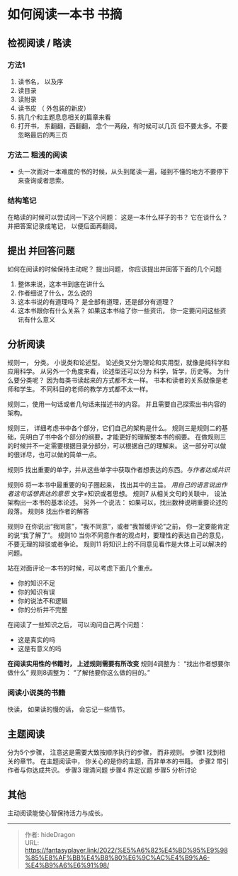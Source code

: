 # 如何阅读一本书   书摘



## 检视阅读 /  略读

### 方法1   

1. 读书名， 以及序
2. 读目录
3. 读附录
4. 读书皮 （ 外包装的新皮）
5. 挑几个和主题息息相关的篇章来看
6. 打开书， 东翻翻，西翻翻， 念个一两段，有时候可以几页 但不要太多。不要忽略最后的两三页

### 方法二  粗浅的阅读

- 头一次面对一本难度的书的时候，从头到尾读一遍，碰到不懂的地方不要停下来查询或者思索。

### 结构笔记
在略读的时候可以尝试问一下这个问题： 这是一本什么样子的书？ 它在谈什么？ 
并把答案记录成笔记， 以便后面再翻阅。

## 提出 并回答问题
如何在阅读的时候保持主动呢？ 
提出问题， 你应该提出并回答下面的几个问题

1. 整体来说，这本书到底在讲什么
2. 作者细说了什么，怎么说的
3. 这本书说的有道理吗？ 是全部有道理，还是部分有道理？ 
4. 这本书跟你有什么关系？ 如果这本书给了你一些资讯， 你一定要问问这些资讯有什么意义


## 分析阅读
规则一， 分类。 
小说类和论述型。
论述类又分为理论和实用型，就像是纯科学和应用科学。
从另外一个角度来看，论述型还可以分为 科学，哲学，历史等。
为什么要分类呢？ 因为每类书读起来的方式都不太一样。 书本和读者的关系就像是老师和学生。 不同科目的老师的教学方式都不太一样。

规则二，使用一句话或者几句话来描述书的内容。
并且需要自己探索出书内容的架构。 

规则三， 详细考虑书中各个部分，它们自己的架构是什么。
规则三是规则二的基础，先明白了书中各个部分的纲要，才能更好的理解整本书的纲要。
在做规则三的时候并不一定需要根据目录分部分，可以根据自己的理解来。 这一部分可以做的很详尽，也可以做的简单一点。

规则5 找出重要的单字，并从这些单字中获取作者想表达的东西。*与作者达成共识*

规则6 将一本书中最重要的句子圈起来， 找出其中的主旨。   *用自己的语言说出作者这句话想表达的意思*
文字≠知识或者思想。
规则7 从相关文句的关联中， 设法架构出一本书的基本论述。 另外一个说法： 如果可以，找出数种说明重要论述的段落。
规则8 找出作者的解答

规则9 在你说出“我同意”，“我不同意”，或者“我暂缓评论”之前， 你一定要能肯定的说“我了解了”。
规则10 当你不同意作者的观点时，要理性的表达自己的意见， 不要无理的辩驳或者争论。
规则11 将知识上的不同意见看作是大体上可以解决的问题。

站在对面评论一本书的时候，可以考虑下面几个重点。
- 你的知识不足
- 你的知识有误
- 你的说法不和逻辑
- 你的分析并不完整

在阅读了一些知识之后， 可以询问自己两个问题：
- 这是真实的吗
- 这是有意义的吗

**在阅读实用性的书籍时， 上述规则需要有所改变**
规则4调整为： “找出作者想要你做什么”
规则8调整为： “了解他要你这么做的目的。”

### 阅读小说类的书籍
快读， 如果读的慢的话， 会忘记一些情节。  

## 主题阅读
分为5个步骤， 注意这是需要大致按顺序执行的步骤， 而非规则。
步骤1 找到相关的章节。 在主题阅读中， 你关心的是你的主题，而非单本的书籍。 
步骤2 带引作者与你达成共识。 
步骤3 理清问题
步骤4 界定议题
步骤5 分析讨论

## 其他
主动阅读能使心智保持活力与成长。

---

> 作者: hideDragon  
> URL: https://fantasyplayer.link/2022/%E5%A6%82%E4%BD%95%E9%98%85%E8%AF%BB%E4%B8%80%E6%9C%AC%E4%B9%A6-%E4%B9%A6%E6%91%98/  

